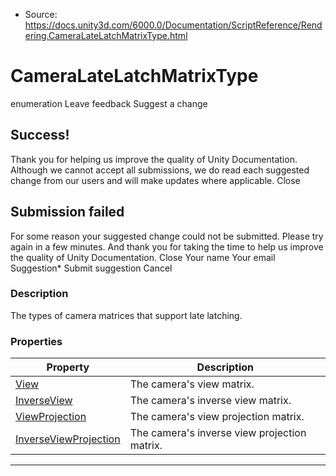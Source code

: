 * Source: https://docs.unity3d.com/6000.0/Documentation/ScriptReference/Rendering.CameraLateLatchMatrixType.html

# CameraLateLatchMatrixType
enumeration
Leave feedback
Suggest a change
## Success!
Thank you for helping us improve the quality of Unity Documentation. Although we cannot accept all submissions, we do read each suggested change from our users and will make updates where applicable.
Close
## Submission failed
For some reason your suggested change could not be submitted. Please <a>try again</a> in a few minutes. And thank you for taking the time to help us improve the quality of Unity Documentation.
Close
Your name Your email Suggestion* Submit suggestion
Cancel
### Description
The types of camera matrices that support late latching.
### Properties
Property | Description  
---|---  
[View](https://docs.unity3d.com/6000.0/Documentation/ScriptReference/Rendering.CameraLateLatchMatrixType.View.html) | The camera's view matrix.  
[InverseView](https://docs.unity3d.com/6000.0/Documentation/ScriptReference/Rendering.CameraLateLatchMatrixType.InverseView.html) | The camera's inverse view matrix.  
[ViewProjection](https://docs.unity3d.com/6000.0/Documentation/ScriptReference/Rendering.CameraLateLatchMatrixType.ViewProjection.html) | The camera's view projection matrix.  
[InverseViewProjection](https://docs.unity3d.com/6000.0/Documentation/ScriptReference/Rendering.CameraLateLatchMatrixType.InverseViewProjection.html) | The camera's inverse view projection matrix.  
* * *
